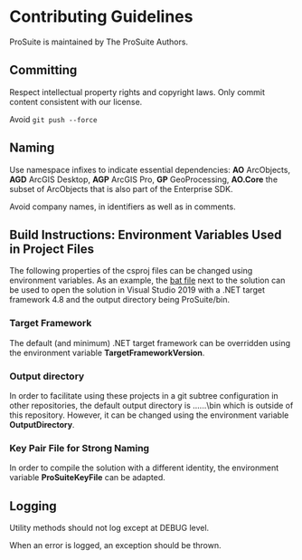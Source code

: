 # Contributing Guidelines

ProSuite is maintained by The ProSuite Authors.

## Committing

Respect intellectual property rights and copyright laws.
Only commit content consistent with our license.

Avoid `git push --force`

## Naming

Use namespace infixes to indicate essential dependencies:
**AO** ArcObjects, **AGD** ArcGIS Desktop, **AGP** ArcGIS Pro,
**GP** GeoProcessing, **AO.Core** the subset of ArcObjects that
is also part of the Enterprise SDK.

Avoid company names, in identifiers as well as in comments.

## Build Instructions: Environment Variables Used in Project Files

The following properties of the csproj files can be changed using environment variables. As an example, the [bat file](src/ProSuite_VS19_net48.bat) next to the solution can be used to open the solution in Visual Studio 2019 with a .NET target framework 4.8 and the output directory being ProSuite/bin.

### Target Framework
The default (and minimum) .NET target framework can be overridden using the environment variable **TargetFrameworkVersion**.

### Output directory
In order to facilitate using these projects in a git subtree configuration in other repositories, the default output directory is ..\..\..\bin which is outside of this repository. However, it can be changed using the environment variable **OutputDirectory**.

### Key Pair File for Strong Naming
In order to compile the solution with a different identity, the environment variable **ProSuiteKeyFile** can be adapted.

## Logging

Utility methods should not log except at DEBUG level.

When an error is logged, an exception should be thrown.
